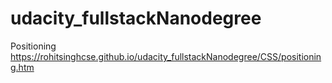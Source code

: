 # udacity_fullstackNanodegree

Positioning
https://rohitsinghcse.github.io/udacity_fullstackNanodegree/CSS/positioning.htm
